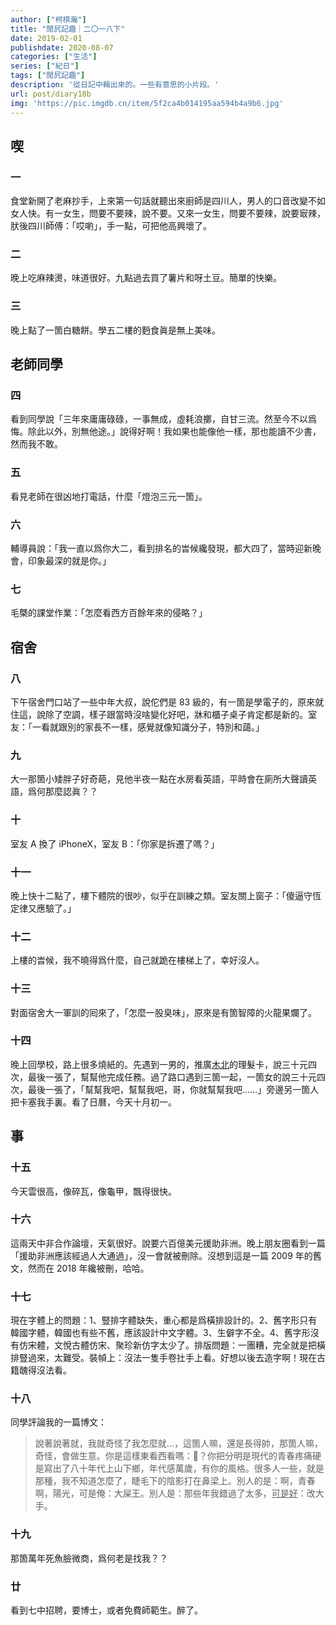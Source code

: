 ```yaml
---
author: ["柯棋瀚"]
title: "閒凥記趣｜二〇一八下"
date: 2019-02-01
publishdate: 2020-08-07
categories: ["生活"]
series: ["紀日"]
tags: ["閒凥記趣"]
description: '從日記中輯出來的。一些有意思的小片段。'
url: post/diary18b
img: 'https://pic.imgdb.cn/item/5f2ca4b014195aa594b4a9b6.jpg'
---
```


## 喫

### 一

食堂新開了老麻抄手，上來第一句話就聽出來廚師是四川人，男人的口音改變不如女人快。有一女生，問要不要辣，說不要。又來一女生，問要不要辣，說要㝡辣，肰後四川師傅：「哎喲」，手一點，可把他高興壞了。

### 二

晚上吃麻辣燙，味道很好。九點過去買了薯片和呀土豆。簡單的快樂。

### 三

晚上點了一箇白糖餅。學五二樓的麪食眞是無上美味。

## 老師同學

### 四

看到同學說「三年來庸庸碌碌，一事無成，虛耗浪擲，自甘三流。然至今不以爲悔。除此以外，別無他途。」說得好啊！我如果也能像他一樣，那也能讀不少書，然而我不敢。

### 五

看見老師在很凶地打電話，什麼「燈泡三元一箇」。

### 六

輔導員說：「我一直以爲你大二，看到排名的旹候纔發現，都大四了，當時迎新晚會，印象最深的就是你。」

### 七

毛槩的課堂作業：「怎麼看西方百餘年來的侵略？」

## 宿舍

### 八

下午宿舍門口站了一些中年大叔，說佗們是 83 級的，有一箇是學電子的，原來就住這，說除了空調，樣子跟當時沒啥變化<n>好吧，牀和櫃子桌子肯定都是新的</n>。室友：「一看就跟別的家長不一樣，感覺就像知識分子，特別和藹。」

### 九

大一那箇小矮胖子好奇葩，見他半夜一點在水房看英語，平時會在廁所大聲讀英語，爲何那麼認眞？？

### 十

室友 A 換了 iPhoneX，室友 B：「你家是拆遷了嗎？」

### 十一

晚上快十二點了，樓下體院的很吵，似乎在訓練之類。室友關上窗子：「傻逼守恆定律又應驗了。」

### 十二

上樓的旹候，我不曉得爲什麼，自己就跪在樓梯上了，幸好沒人。

### 十三

對面宿舍大一軍訓的囘來了，「怎麼一股臭味」，原來是有箇智障的火龍果爛了。

### 十四

晚上回學校，路上很多燒紙的。先遇到一男的，推廣<u>木北</u>的理髮卡，說三十元四次，最後一張了，幫幫他完成任務。過了路口遇到三箇一起，一箇女的說三十元四次，最後一張了，「幫幫我吧，幫幫我吧，哥，你就幫幫我吧……」旁邊另一箇人把卡塞我手裏。看了日曆，今天十月初一。

## 事

### 十五

今天雲很高，像碎瓦，像龜甲，飄得很快。

### 十六

這兩天中非合作論壇，天氣很好。說要六百億美元援助非洲。晚上朋友圈看到一篇「援助非洲應該經過人大通過」，沒一會就被刪除。沒想到這是一篇 2009 年的舊文，然而在 2018 年纔被刪，哈哈。

### 十七

現在字體上的問題：1、豎排字體缺失，重心都是爲橫排設計的。2、舊字形只有韓國字體，韓國也有些不舊，應該設計中文字體。3、生僻字不全。4、舊字形沒有仿宋體，文悅古體仿宋、聚珍新仿字太少了。排版問題：一團糟，完全就是把橫排豎過來，太難受。裝幀上：沒法一隻手卷扗手上看。好想以後去造字啊！現在古籍醜得沒法看。

### 十八

同學評論我的一篇博文：

> 說著說著就，我就奇怪了我怎麼就...，這箇人嘛，還是長得帥，那箇人嘛，奇怪，會做生意。你是這樣東看西看嗎：👀？你把分明是現代的青春疼痛硬是寫出了八十年代上山下鄉，年代感萬歲，有你的風格。很多人一些，就是那種，我不知道怎麼了，睫毛下的陰影打在鼻梁上。別人的是：啊，青春啊，陽光，可是俺：大屎王。別人是：那些年我錯過了太多，<u>可是好</u>：改大手。

### 十九

那箇萬年死魚臉微商，爲何老是找我？？

### 廿

看到七中招聘，要博士，或者免費師範生。醉了。